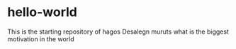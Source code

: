 # hello-world
This is the starting repository of hagos Desalegn muruts
what is the biggest motivation in the world
